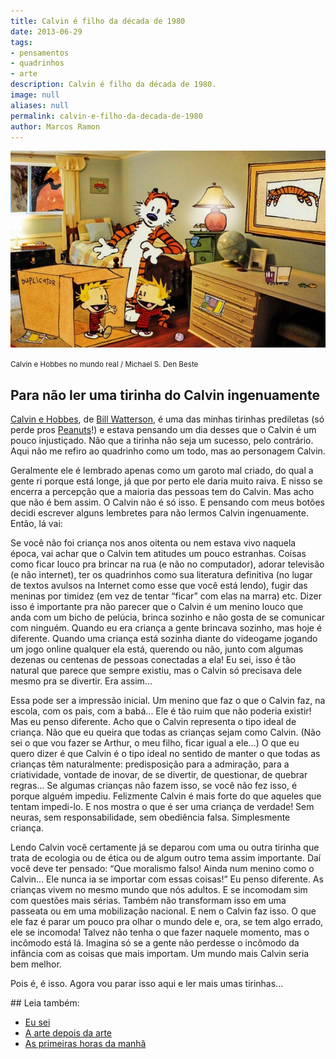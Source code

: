 ```yaml
---
title: Calvin é filho da década de 1980
date: 2013-06-29
tags:
- pensamentos
- quadrinhos
- arte
description: Calvin é filho da década de 1980.
image: null
aliases: null
permalink: calvin-e-filho-da-decada-de-1980
author: Marcos Ramon
---
```

<img src="/assets/img/calvin-é-filho-da-década-de 1980.-medium.jpeg">

<small>Calvin e Hobbes no mundo real / Michael S. Den Beste</small>

## Para não ler uma tirinha do Calvin ingenuamente

[Calvin e Hobbes](http://www.gocomics.com/calvinandhobbes/), de [Bill Watterson](http://en.wikipedia.org/wiki/Bill_Watterson), é uma das minhas tirinhas prediletas (só perde pros [Peanuts](http://www.peanuts.com/)!) e estava pensando um dia desses que o Calvin é um pouco injustiçado. Não que a tirinha não seja um sucesso, pelo contrário. Aqui não me refiro ao quadrinho como um todo, mas ao personagem Calvin.

Geralmente ele é lembrado apenas como um garoto mal criado, do qual a gente ri porque está longe, já que por perto ele daria muito raiva. E nisso se encerra a percepção que a maioria das pessoas tem do Calvin. Mas acho que não é bem assim. O Calvin não é só isso. E pensando com meus botões decidi escrever alguns lembretes para não lermos Calvin ingenuamente. Então, lá vai:

Se você não foi criança nos anos oitenta ou nem estava vivo naquela época, vai achar que o Calvin tem atitudes um pouco estranhas. Coisas como ficar louco pra brincar na rua (e não no computador), adorar televisão (e não internet), ter os quadrinhos como sua literatura definitiva (no lugar de textos avulsos na Internet como esse que você está lendo), fugir das meninas por timidez (em vez de tentar “ficar” com elas na marra) etc. Dizer isso é importante pra não parecer que o Calvin é um menino louco que anda com um bicho de pelúcia, brinca sozinho e não gosta de se comunicar com ninguém. Quando eu era criança a gente brincava sozinho, mas hoje é diferente. Quando uma criança está sozinha diante do videogame jogando um jogo online qualquer ela está, querendo ou não, junto com algumas dezenas ou centenas de pessoas conectadas a ela! Eu sei, isso é tão natural que parece que sempre existiu, mas o Calvin só precisava dele mesmo pra se divertir. Era assim...

Essa pode ser a impressão inicial. Um menino que faz o que o Calvin faz, na escola, com os pais, com a babá... Ele é tão ruim que não poderia existir! Mas eu penso diferente. Acho que o Calvin representa o tipo ideal de criança. Não que eu queira que todas as crianças sejam como Calvin. (Não sei o que vou fazer se Arthur, o meu filho, ficar igual a ele...) O que eu quero dizer é que Calvin é o tipo ideal no sentido de manter o que todas as crianças têm naturalmente: predisposição para a admiração, para a criatividade, vontade de inovar, de se divertir, de questionar, de quebrar regras... Se algumas crianças não fazem isso, se você não fez isso, é porque alguém impediu. Felizmente Calvin é mais forte do que aqueles que tentam impedi-lo. E nos mostra o que é ser uma criança de verdade! Sem neuras, sem responsabilidade, sem obediência falsa. Simplesmente criança.

Lendo Calvin você certamente já se deparou com uma ou outra tirinha que trata de ecologia ou de ética ou de algum outro tema assim importante. Daí você deve ter pensado: “Que moralismo falso! Ainda num menino como o Calvin... Ele nunca ia se importar com essas coisas!” Eu penso diferente. As crianças vivem no mesmo mundo que nós adultos. E se incomodam sim com questões mais sérias. Também não transformam isso em uma passeata ou em uma mobilização nacional. E nem o Calvin faz isso. O que ele faz é parar um pouco pra olhar o mundo dele e, ora, se tem algo errado, ele se incomoda! Talvez não tenha o que fazer naquele momento, mas o incômodo está lá. Imagina só se a gente não perdesse o incômodo da infância com as coisas que mais importam. Um mundo mais Calvin seria bem melhor.

Pois é, é isso. Agora vou parar isso aqui e ler mais umas tirinhas...


<div class="leia-tambem" markdown="1">
## Leia também:

- <a href="/eu-sei">Eu sei</a>
- <a href="/a-arte-depois-da-arte">A arte depois da arte</a>
- <a href="/as-primeiras-horas-da-manha">As primeiras horas da manhã</a>
</div>